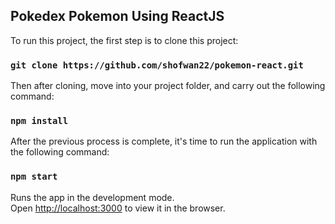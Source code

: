 ## Pokedex Pokemon Using ReactJS

To run this project, the first step is to clone this project:
### `git clone https://github.com/shofwan22/pokemon-react.git`

Then after cloning, move into your project folder, and carry out the following command:
### `npm install`

After the previous process is complete, it's time to run the application with the following command: 
### `npm start`
Runs the app in the development mode.<br />
Open [http://localhost:3000](http://localhost:3000) to view it in the browser.

